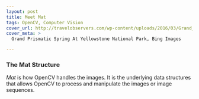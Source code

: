 ```yaml
---
layout: post
title: Meet Mat
tags: OpenCV, Computer Vision
cover_url: http://travelobservers.com/wp-content/uploads/2016/03/Grand_Prismatic_Spring2.jpg
cover_meta: >
  Grand Prismatic Spring At Yellowstone National Park, Bing Images

---
```


### The Mat Structure

_Mat_ is how OpenCV handles the images. It is the underlying data structures that allows OpenCV to process and manipulate the images or image sequences.

